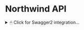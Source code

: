 # Northwind API


<details>
  <summary>🖱 Click for Swagger2 integration...</summary><br>

## 1. Adding the Maven Dependency

Maven projemize eklemek için pom.xml dosyasında bir bağımlılığa ihtiyacımız var

```xml
<dependency>
 <groupId>io.springfox</groupId>
 <artifactId>springfox-swagger2</artifactId>
 <version>2.9.2</version>
</dependency>
```

## 2. Swagger UI - Enabling Springfox's Swagger UI

Swagger UI, Swagger tarafından oluşturulan API belgeleriyle kullanıcı etkileşimini çok daha kolay hale getiren yerleşik bir çözümdür Ve Swagger kullanıcı arayüzünü kullanmak için ek bir Maven bağımlılığı eklememiz gerekmekte bu yüzden projemizin pom.xml'ine ekliyoruz.

```xml
<dependency>
    <groupId>io.springfox</groupId>
    <artifactId>springfox-swagger-ui</artifactId>
    <version>2.9.2</version>
</dependency>
```

- > pom.xml'in son hali aşağıdaki gibi olmalıdır.

![xmlFile3](https://user-images.githubusercontent.com/49093196/119268687-c10dec80-bbfc-11eb-9d51-cf6b498d3b9e.png)

## 3. Java Configuration

Tüm API'miz için belgeleri Swagger aracılığıyla kullanıma sunacak olan yapılandrımadır
Bu methodun amacı; Springboot projemizdeki <strong>@Bean</strong> anotasyonunu gördüğü zaman belleğe yerleştiriyor ve daha sonra Controller paketlerimizdeki requesthandleri bulup dökumante hale getiriyor.

```java
    @Bean
    public Docket api() {
        return new Docket(DocumentationType.SWAGGER_2)
          .select()
          .apis(RequestHandlerSelectors.any())
          .paths(PathSelectors.any())
          .build();
    }
```
java kodunu MainApplication.java classındaki main methodunun altına tanımlıyoruz.
## Son olarak
Application class'ımıza <strong>@EnableSwagger2</strong> anotasyonu ile aktif hale getiriyoruz.
<hr>

### Ve artık Swagger kullanıma hazır ✅
```
http://localhost:8080/swagger-ui.html
```

![responseBody](https://user-images.githubusercontent.com/49093196/119269467-8443f480-bc00-11eb-842d-84d0073bd16c.jpg)
<hr>

[![swagger2_](https://user-images.githubusercontent.com/49093196/119268766-12b67700-bbfd-11eb-94e7-cace39e44a0f.jpg)](https://www.baeldung.com/swagger-2-documentation-for-spring-rest-api)
<hr>
</details>

